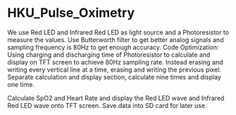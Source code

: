 # HKU_Pulse_Oximetry

We use Red LED and Infrared Red LED as light source and a Photoresistor to measure the values.
Use Butterworth filter to get better analog signals and sampling frequency is 80Hz to get enough accuracy.
Code Optimization:
  Using charging and discharging time of Photoresistor to calculate and display on TFT screen to achieve 80Hz sampling rate.
  Instead erasing and writing every vertical line at a time, erasing and writing the previous pixel.
  Separate calculation and display section, calculate nine times and display one time.

Calculate SpO2 and Heart Rate and display the Red LED wave and Infrared Red LED wave onto TFT screen.
Save data into SD card for later use.

